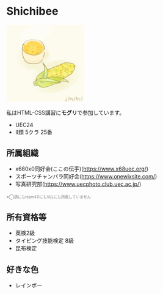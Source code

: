 # **Shichibee**

<img src="cone_icon.png" width="40%">

私はHTML-CSS講習に**モグリ**で参加しています。

- UEC24
- Ⅱ類 5クラ 25番

## 所属組織

- x680x0同好会(ここの伝手)(https://www.x68uec.org/)
- スポーツチャンバラ同好会(https://www.onewixsite.com/)
- 写真研究部(https://www.uecphoto.club.uec.ac.jp/)

<span style="font-size: 70%; color:gray;">※◯調にもteam411にもVLLにも所属していません</span>

## 所有資格等
- 英検2級
- タイピング技能検定 8級
- 昆布検定

## 好きな色
- レインボー
